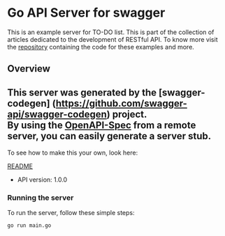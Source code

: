 # Go API Server for swagger

This is an example server for TO-DO list.  This is part of the collection of articles dedicated to the development of RESTful API. To know more visit the [repository](https://github.com/dandpz/restfulapi-howto) containing the code for these examples and more.

## Overview
This server was generated by the [swagger-codegen]
(https://github.com/swagger-api/swagger-codegen) project.  
By using the [OpenAPI-Spec](https://github.com/OAI/OpenAPI-Specification) from a remote server, you can easily generate a server stub.  
-

To see how to make this your own, look here:

[README](https://github.com/swagger-api/swagger-codegen/blob/master/README.md)

- API version: 1.0.0


### Running the server
To run the server, follow these simple steps:

```
go run main.go
```

